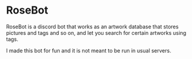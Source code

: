 # RoseBot
RoseBot is a discord bot that works as an artwork database that stores pictures and tags and so on, and let you search for certain artworks using tags.

I made this bot for fun and it is not meant to be run in usual servers.
